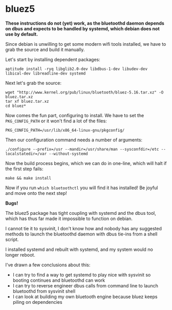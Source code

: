 
# bluez5

**These instructions do not (yet) work, as the bluetoothd daemon depends on dbus and expects to be handled by systemd, which debian does not use by default.**

Since debian is unwilling to get some modern wifi tools installed, we have to grab the source and build it manually.

Let's start by installing dependent packages:

    aptitude install -ryq libglib2.0-dev libdbus-1-dev libudev-dev libical-dev libreadline-dev systemd

Next let's grab the source:

    wget "http://www.kernel.org/pub/linux/bluetooth/bluez-5.16.tar.xz" -O bluez.tar.xz
    tar xf bluez.tar.xz
    cd bluez*

Now comes the fun part, configuring to install.  We have to set the `PKG_CONFIG_PATH` or it won't find a lot of the files:

    PKG_CONFIG_PATH=/usr/lib/x86_64-linux-gnu/pkgconfig/

Then our configuration command needs a number of arguments:

    ./configure --prefix=/usr --mandir=/usr/share/man --sysconfdir=/etc --localstatedir=/var --without-systemd

Now the build process begins, which we can do in one-line, which will halt if the first step fails:

    make && make install

Now if you run `which bluetoothctl` you will find it has installed!  Be joyful and move onto the next step!


**Bugs!**

The bluez5 package has tight coupling with systemd and the dbus tool, which has thus far made it impossible to function on debian.

I cannot tie it to sysvinit, I don't know how and nobody has any suggested methods to launch the bluetoothd daemon with dbus tie-ins from a shell script.

I installed systemd and rebuilt with systemd, and my system would no longer reboot.

I've drawn a few conclusions about this:

- I can try to find a way to get systemd to play nice with sysvinit so booting continues and bluetoothd can work
- I can try to reverse engineer dbus calls from command line to launch bluetoothd from sysvinit shell
- I can look at building my own bluetooth engine because bluez keeps piling on dependencies


